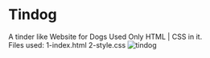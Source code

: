 # Tindog
A tinder like Website for Dogs
Used Only HTML | CSS in it.\
Files used:
1-index.html
2-style.css
![tindog](https://user-images.githubusercontent.com/76509849/174449451-ef8b2c58-4f1a-4ff6-8cf0-2f6bb08c2eb8.jpg)

